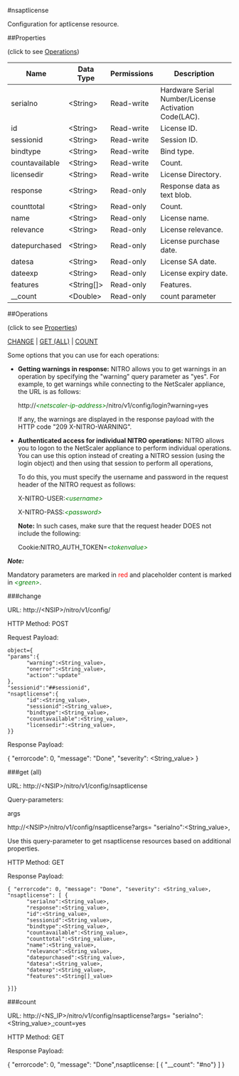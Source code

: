 #nsaptlicense

Configuration for aptlicense resource.


##Properties 
<span>(click to see [Operations](#operations))</span>


<table><thead><tr><th>Name</th><th> Data Type</th><th> Permissions</th><th>Description</th></tr></thead><tbody><tr><td>serialno</td><td>&lt;String></td><td>Read-write</td><td>Hardware Serial Number/License Activation Code(LAC).</td><tr><tr><td>id</td><td>&lt;String></td><td>Read-write</td><td>License ID.</td><tr><tr><td>sessionid</td><td>&lt;String></td><td>Read-write</td><td>Session ID.</td><tr><tr><td>bindtype</td><td>&lt;String></td><td>Read-write</td><td>Bind type.</td><tr><tr><td>countavailable</td><td>&lt;String></td><td>Read-write</td><td>Count.</td><tr><tr><td>licensedir</td><td>&lt;String></td><td>Read-write</td><td>License Directory.</td><tr><tr><td>response</td><td>&lt;String></td><td>Read-only</td><td>Response data as text blob.</td><tr><tr><td>counttotal</td><td>&lt;String></td><td>Read-only</td><td>Count.</td><tr><tr><td>name</td><td>&lt;String></td><td>Read-only</td><td>License name.</td><tr><tr><td>relevance</td><td>&lt;String></td><td>Read-only</td><td>License relevance.</td><tr><tr><td>datepurchased</td><td>&lt;String></td><td>Read-only</td><td>License purchase date.</td><tr><tr><td>datesa</td><td>&lt;String></td><td>Read-only</td><td>License SA date.</td><tr><tr><td>dateexp</td><td>&lt;String></td><td>Read-only</td><td>License expiry date.</td><tr><tr><td>features</td><td>&lt;String[]></td><td>Read-only</td><td>Features.</td><tr><tr><td>__count</td><td>&lt;Double></td><td>Read-only</td><td>count parameter</td><tr></tbody></table>
##Operations 
<span>(click to see [Properties](#properties))</span>


[CHANGE](#change) | [GET (ALL)](#get-(all)) | [COUNT](#count)


Some options that you can use for each operations:
<ul><li><p><b>Getting warnings in response:</b> NITRO allows you to get warnings in an operation by specifying the "warning" query parameter as "yes". For example, to get warnings while connecting to the NetScaler appliance, the URL is as follows:</p><p>http://<span style="color:green;font-style:italic;">&lt;netscaler-ip-address&gt;</span>/nitro/v1/config/login?warning=yes</p><p>If any, the warnings are displayed in the response payload with the HTTP code "209 X-NITRO-WARNING".</p></li><li><p><b>Authenticated access for individual NITRO operations:</b> NITRO allows you to logon to the NetScaler appliance to perform individual operations. You can use this option instead of creating a NITRO session (using the login object) and then using that session to perform all operations,</p><p>To do this, you must specify the username and password in the request header of the NITRO request as follows:</p><p>X-NITRO-USER:<span style="color:green;font-style:italic;">&lt;username&gt;</span></p><p>X-NITRO-PASS:<span style="color:green;font-style:italic;">&lt;password&gt;</span></p><p><b>Note:</b> In such cases, make sure that the request header DOES not include the following:</p><p>Cookie:NITRO_AUTH_TOKEN=<span style="color:green;font-style:italic;">&lt;tokenvalue&gt;</span></p></li></ul>



***Note:*** 
Mandatory parameters are marked in <span style="color:#FF0000;">red</span> and placeholder content is marked in <span style="color:green;font-style:italic">&lt;green&gt;</span>.

###change



URL: http://&lt;NSIP&gt;/nitro/v1/config/
HTTP Method: POST
Request Payload: ```object={"params":{      "warning":<String_value>,      "onerror":<String_value>,      "action":"update"},"sessionid":"##sessionid","nsaptlicense":{      "id":<String_value>,      "sessionid":<String_value>,      "bindtype":<String_value>,      "countavailable":<String_value>,      "licensedir":<String_value>,}}```
Response Payload: 
{ "errorcode": 0, "message": "Done", "severity": <String_value> }


###get (all)



URL: http://&lt;NSIP&gt;/nitro/v1/config/nsaptlicense
Query-parameters:
args
http://&lt;NSIP&gt;/nitro/v1/config/nsaptlicense?args=      "serialno":&lt;String_value&gt;,
Use this query-parameter to get nsaptlicense resources based on additional properties.



HTTP Method: GET
Response Payload: ```{ "errorcode": 0, "message": "Done", "severity": <String_value>, "nsaptlicense": [ {      "serialno":<String_value>,      "response":<String_value>,      "id":<String_value>,      "sessionid":<String_value>,      "bindtype":<String_value>,      "countavailable":<String_value>,      "counttotal":<String_value>,      "name":<String_value>,      "relevance":<String_value>,      "datepurchased":<String_value>,      "datesa":<String_value>,      "dateexp":<String_value>,      "features":<String[]_value>}]}```



###count



URL: http://&lt;NS_IP&gt;/nitro/v1/config/nsaptlicense?args=     "serialno":&lt;String_value&gt;,;count=yes
HTTP Method: GET
Response Payload: 
{ "errorcode": 0, "message": "Done",nsaptlicense: [ { "__count": "#no"} ] }


